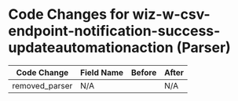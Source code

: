 # Code Changes for wiz-w-csv-endpoint-notification-success-updateautomationaction (Parser)

| Code Change | Field Name | Before | After |
|-------------|------------|--------|-------|
| removed_parser | N/A |  | N/A |